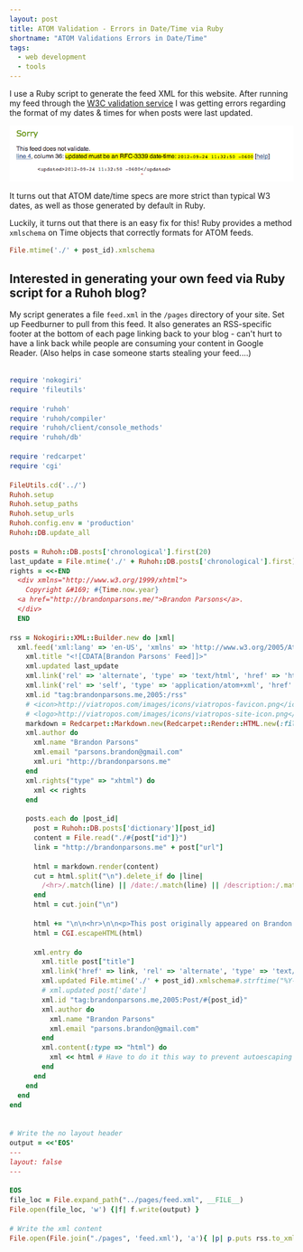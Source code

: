 ```yaml
---
layout: post
title: ATOM Validation - Errors in Date/Time via Ruby
shortname: "ATOM Validations Errors in Date/Time"
tags:
  - web development
  - tools
---
```


I use a Ruby script to generate the feed XML for this website.  After running my feed through the [W3C validation service][1] I was getting errors regarding the format of my dates & times for when posts were last updated.

![Feed validation errors](/assets/article_images/2012/feed-validation.png)

It turns out that ATOM date/time specs are more strict than typical W3 dates, as well as those generated by default in Ruby.

Luckily, it turns out that there is an easy fix for this!  Ruby provides a method `xmlschema` on Time objects that correctly formats for ATOM feeds.

```ruby
File.mtime('./' + post_id).xmlschema
```

[1]: http://validator.w3.org/appc/

## Interested in generating your own feed via Ruby script for a Ruhoh blog?

My script generates a file `feed.xml` in the `/pages` directory of your site.  Set up Feedburner to pull from this feed.  It also generates an RSS-specific footer at the bottom of each page linking back to your blog - can't hurt to have a link back while people are consuming your content in Google Reader.  (Also helps in case someone starts stealing your feed....)

```ruby

require 'nokogiri'
require 'fileutils'

require 'ruhoh'
require 'ruhoh/compiler'
require 'ruhoh/client/console_methods'
require 'ruhoh/db'

require 'redcarpet'
require 'cgi'

FileUtils.cd('../')
Ruhoh.setup
Ruhoh.setup_paths
Ruhoh.setup_urls
Ruhoh.config.env = 'production'
Ruhoh::DB.update_all

posts = Ruhoh::DB.posts['chronological'].first(20)
last_update = File.mtime('./' + Ruhoh::DB.posts['chronological'].first).xmlschema#.strftime("%Y-%m-%d")
rights = <<-END
  <div xmlns="http://www.w3.org/1999/xhtml">
    Copyright &#169; #{Time.now.year}
  <a href="http://brandonparsons.me/">Brandon Parsons</a>.
  </div>
  END

rss = Nokogiri::XML::Builder.new do |xml|
  xml.feed('xml:lang' => 'en-US', 'xmlns' => 'http://www.w3.org/2005/Atom') do
    xml.title "<![CDATA[Brandon Parsons' Feed]]>"
    xml.updated last_update
    xml.link('rel' => 'alternate', 'type' => 'text/html', 'href' => 'http://brandonparsons.me/')
    xml.link('rel' => 'self', 'type' => 'application/atom+xml', 'href' => 'http://feeds.feedburner.com/brandonparsons')
    xml.id "tag:brandonparsons.me,2005:/rss"
    # <icon>http://viatropos.com/images/icons/viatropos-favicon.png</icon>
    # <logo>http://viatropos.com/images/icons/viatropos-site-icon.png</logo>
    markdown = Redcarpet::Markdown.new(Redcarpet::Render::HTML.new(:filter_html => false), :autolink => true, :fenced_code_blocks => true)
    xml.author do
      xml.name "Brandon Parsons"
      xml.email "parsons.brandon@gmail.com"
      xml.uri "http://brandonparsons.me"
    end
    xml.rights("type" => "xhtml") do
      xml << rights
    end

    posts.each do |post_id|
      post = Ruhoh::DB.posts['dictionary'][post_id]
      content = File.read("./#{post["id"]}")
      link = "http://brandonparsons.me" + post["url"]

      html = markdown.render(content)
      cut = html.split("\n").delete_if do |line|
        /<hr>/.match(line) || /date:/.match(line) || /description:/.match(line) || /tags:/.match(line) || /title:/.match(line) || /categories:/.match(line) || /type:/.match(line)
      end
      html = cut.join("\n")

      html += "\n\n<hr>\n\n<p>This post originally appeared on Brandon Parsons' blog <a href=\"#{link + '?utm_source=rss&amp;utm_medium=rss-body-link&amp;utm_campaign=website'}\">here</a>.  Looking for more?  Visit my <a href=\"http://brandonparsons.me/?utm_source=rss&amp;utm_medium=rss-footer-link&amp;utm_campaign=website\">home page</a>!</p>\n"
      html = CGI.escapeHTML(html)

      xml.entry do
        xml.title post["title"]
        xml.link('href' => link, 'rel' => 'alternate', 'type' => 'text/html')
        xml.updated File.mtime('./' + post_id).xmlschema#.strftime("%Y-%m-%d")
        # xml.updated post['date']
        xml.id "tag:brandonparsons.me,2005:Post/#{post_id}"
        xml.author do
          xml.name "Brandon Parsons"
          xml.email "parsons.brandon@gmail.com"
        end
        xml.content(:type => "html") do
          xml << html # Have to do it this way to prevent autoescaping
        end
      end
    end
  end
end


# Write the no layout header
output = <<'EOS'
---
layout: false
---

EOS
file_loc = File.expand_path("../pages/feed.xml", __FILE__)
File.open(file_loc, 'w') {|f| f.write(output) }

# Write the xml content
File.open(File.join("./pages", 'feed.xml'), 'a'){ |p| p.puts rss.to_xml }


```
